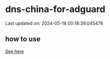 # dns-china-for-adguard

Last updated on: 2024-05-18 00:18:39.045476

## how to use

[See here](https://github.com/AdguardTeam/AdGuardHome/wiki/Configuration#upstreams-from-file)